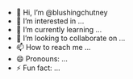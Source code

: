 - 👋 Hi, I’m @blushingchutney
- 👀 I’m interested in ...
- 🌱 I’m currently learning ...
- 💞️ I’m looking to collaborate on ...
- 📫 How to reach me ...
- 😄 Pronouns: ...
- ⚡ Fun fact: ...

<!---
blushingchutney/blushingchutney is a ✨ special ✨ repository because its `README.md` (this file) appears on your GitHub profile.
You can click the Preview link to take a look at your changes.
--->
